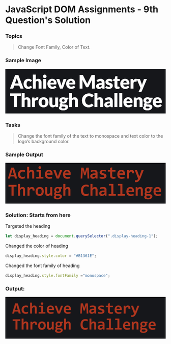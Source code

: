 # JavaScript DOM Assignments - 9th Question's Solution

### **Topics**
>Change Font Family, Color of Text.

### **Sample Image**
![Sample image](./sample%20pics%20of%20dom%20assignments/Pic16.png)

### **Tasks** 
>Change the font family of the text to monospace and text color to the logo’s background color.

### **Sample Output**
![Sample Output](./sample%20pics%20of%20dom%20assignments/Pic17.png)

### **Solution:** Starts from here

Targeted the heading 
```javascript
let display_heading = document.querySelector(".display-heading-1");
```

Changed the color of heading
```javascript
display_heading.style.color = "#B1361E";
```

Changed the font family of heading
```javascript
display_heading.style.fontFamily ="monospace";
```

### **Output:**

![Output of 09 js dom ](./outputs%20photo%20of%20dom%20assignments/Output_09_js_dom.PNG)
